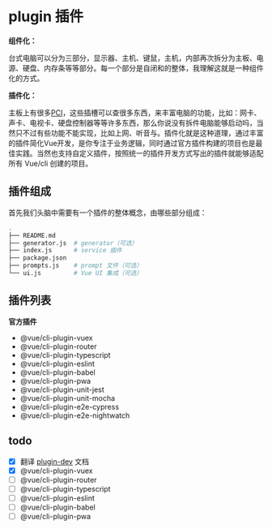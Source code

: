 # plugin 插件

**组件化：**

台式电脑可以分为三部分，显示器、主机、键鼠，主机，内部再次拆分为主板、电源、硬盘、内存条等等部分。每一个部分是自闭和的整体，我理解这就是一种组件化的方式。

**插件化：**

主板上有很多[PCI](https://zh.wikipedia.org/wiki/%E5%A4%96%E8%AE%BE%E7%BB%84%E4%BB%B6%E4%BA%92%E8%BF%9E%E6%A0%87%E5%87%86)，这些插槽可以查很多东西，来丰富电脑的功能，比如：网卡、声卡、电视卡、硬盘控制器等等许多东西，那么你说没有拆件电脑能够启动吗，当然只不过有些功能不能实现，比如上网、听音与。插件化就是这种道理，通过丰富的插件简化Vue开发，是你专注于业务逻辑，同时通过官方插件构建的项目也是最佳实践。当然也支持自定义插件，按照统一的插件开发方式写出的插件就能够适配所有 Vue/cli 创建的项目。


## 插件组成

首先我们头脑中需要有一个插件的整体概念，由哪些部分组成：
```bash
.
├── README.md
├── generator.js  # generator（可选）
├── index.js      # service 插件
├── package.json
├── prompts.js    # prompt 文件（可选）
└── ui.js         # Vue UI 集成（可选）
```

## 插件列表

**官方插件**

- @vue/cli-plugin-vuex
- @vue/cli-plugin-router
- @vue/cli-plugin-typescript
- @vue/cli-plugin-eslint
- @vue/cli-plugin-babel
- @vue/cli-plugin-pwa
- @vue/cli-plugin-unit-jest
- @vue/cli-plugin-unit-mocha
- @vue/cli-plugin-e2e-cypress
- @vue/cli-plugin-e2e-nightwatch

## todo

* [x] 翻译 [plugin-dev](https://cli.vuejs.org/dev-guide/plugin-dev.html) 文档
* [x] @vue/cli-plugin-vuex
* [ ] @vue/cli-plugin-router
* [ ] @vue/cli-plugin-typescript
* [ ] @vue/cli-plugin-eslint
* [ ] @vue/cli-plugin-babel
* [ ] @vue/cli-plugin-pwa

